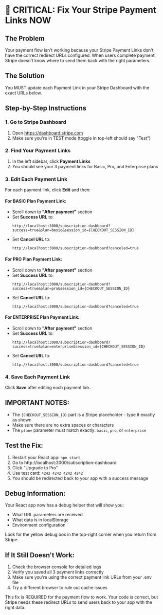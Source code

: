 # 🚨 CRITICAL: Fix Your Stripe Payment Links NOW

## The Problem
Your payment flow isn't working because your Stripe Payment Links don't have the correct redirect URLs configured. When users complete payment, Stripe doesn't know where to send them back with the right parameters.

## The Solution
You MUST update each Payment Link in your Stripe Dashboard with the exact URLs below.

## Step-by-Step Instructions

### 1. Go to Stripe Dashboard
1. Open https://dashboard.stripe.com
2. Make sure you're in TEST mode (toggle in top-left should say "Test")

### 2. Find Your Payment Links
1. In the left sidebar, click **Payment Links**
2. You should see your 3 payment links for Basic, Pro, and Enterprise plans

### 3. Edit Each Payment Link

For each payment link, click **Edit** and then:

#### For BASIC Plan Payment Link:
- Scroll down to **"After payment"** section
- Set **Success URL** to:
  ```
  http://localhost:3000/subscription-dashboard?success=true&plan=basic&session_id={CHECKOUT_SESSION_ID}
  ```
- Set **Cancel URL** to:
  ```
  http://localhost:3000/subscription-dashboard?canceled=true
  ```

#### For PRO Plan Payment Link:
- Scroll down to **"After payment"** section  
- Set **Success URL** to:
  ```
  http://localhost:3000/subscription-dashboard?success=true&plan=pro&session_id={CHECKOUT_SESSION_ID}
  ```
- Set **Cancel URL** to:
  ```
  http://localhost:3000/subscription-dashboard?canceled=true
  ```

#### For ENTERPRISE Plan Payment Link:
- Scroll down to **"After payment"** section
- Set **Success URL** to:
  ```
  http://localhost:3000/subscription-dashboard?success=true&plan=enterprise&session_id={CHECKOUT_SESSION_ID}
  ```
- Set **Cancel URL** to:
  ```
  http://localhost:3000/subscription-dashboard?canceled=true
  ```

### 4. Save Each Payment Link
Click **Save** after editing each payment link.

## IMPORTANT NOTES:
- The `{CHECKOUT_SESSION_ID}` part is a Stripe placeholder - type it exactly as shown
- Make sure there are no extra spaces or characters
- The `plan=` parameter must match exactly: `basic`, `pro`, or `enterprise`

## Test the Fix:
1. Restart your React app: `npm start`
2. Go to http://localhost:3000/subscription-dashboard
3. Click "Upgrade to Pro"
4. Use test card: `4242 4242 4242 4242`
5. You should be redirected back to your app with a success message

## Debug Information:
Your React app now has a debug helper that will show you:
- What URL parameters are received
- What data is in localStorage
- Environment configuration

Look for the yellow debug box in the top-right corner when you return from Stripe.

## If It Still Doesn't Work:
1. Check the browser console for detailed logs
2. Verify you saved all 3 payment links correctly
3. Make sure you're using the correct payment link URLs from your .env file
4. Try a different browser to rule out cache issues

This fix is REQUIRED for the payment flow to work. Your code is correct, but Stripe needs these redirect URLs to send users back to your app with the right data.